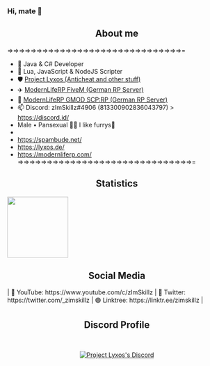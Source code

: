 ### Hi, mate 👋

<h2 align="center">About me</h2>

=>=>=>=>=>=>=>=>=>=>=>=>=>=>=>=>=>=>=>=>=>=>=>=>=>=>=>=>=>=>=
- 💎 Java & C# Developer
- 📝 Lua, JavaScript & NodeJS Scripter
- 🛡 <a href="https://dsc.gg/lyxos">Project Lyxos (Anticheat and other stuff)</a>
- ✈️ <a href="https://dsc.gg/modernliferp">ModernLifeRP FiveM (German RP Server)</a> 
- 🤩 <a href="https://dsc.gg/modernliferpgmod">ModernLifeRP GMOD SCP:RP (German RP Server)</a> 
- 📫 Discord: zImSkillz#4906 (813300902836043797) > https://discord.id/
- Male • Pansexual 🏳️‍🌈 I like furrys🌈
-             
- https://spambude.net/
- https://lyxos.de/
- https://modernliferp.com/               
=>=>=>=>=>=>=>=>=>=>=>=>=>=>=>=>=>=>=>=>=>=>=>=>=>=>=>=>=>=>=


<h2 align="center">Statistics</h2>

<img height="140px" src="https://github-readme-stats.vercel.app/api?username=zImSkillz&show_icons=true&theme=dark" />

<h2 align="center">Social Media</h2>
| 🔴 YouTube: https://www.youtube.com/c/zImSkillz
| 🔵 Twitter: https://twitter.com/_zimskillz
| 🟣 Linktree: https://linktr.ee/zimskillz 
|

<h2 align="center">Discord Profile</h2><br>
  <p align="center">
    <a href="https://discord.com/invite/MhEqPzS5Bw">
        <img title="Project Lyxos Discord" alt="Project Lyxos's Discord" src="https://discord.c99.nl/widget/theme-1/813300902836043797.png"/>
    </a>
</p>
